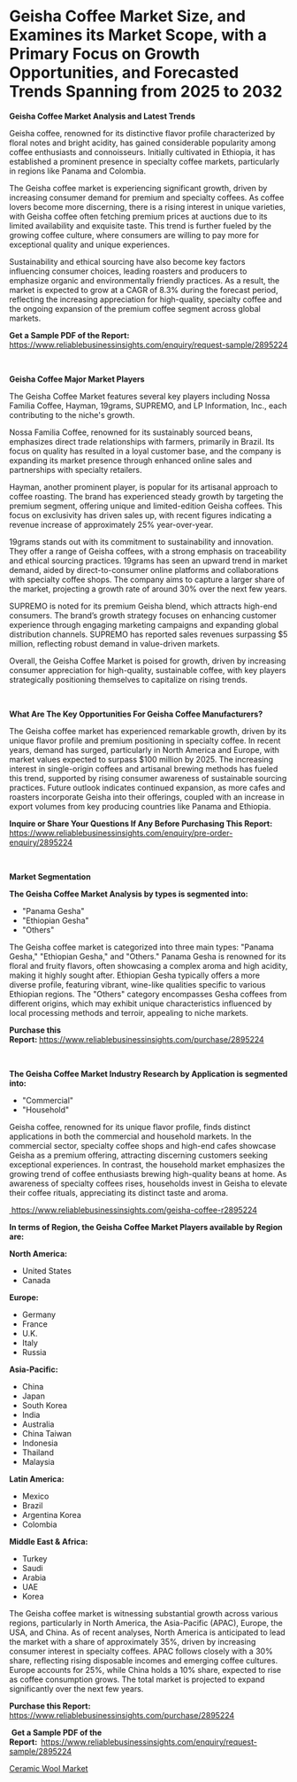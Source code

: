 <p><h1>Geisha Coffee Market Size, and Examines its Market Scope, with a Primary Focus on Growth Opportunities, and Forecasted Trends Spanning from 2025 to 2032</h1></p><p><strong>Geisha Coffee Market Analysis and Latest Trends</strong></p>
<p><p>Geisha coffee, renowned for its distinctive flavor profile characterized by floral notes and bright acidity, has gained considerable popularity among coffee enthusiasts and connoisseurs. Initially cultivated in Ethiopia, it has established a prominent presence in specialty coffee markets, particularly in regions like Panama and Colombia. </p><p>The Geisha coffee market is experiencing significant growth, driven by increasing consumer demand for premium and specialty coffees. As coffee lovers become more discerning, there is a rising interest in unique varieties, with Geisha coffee often fetching premium prices at auctions due to its limited availability and exquisite taste. This trend is further fueled by the growing coffee culture, where consumers are willing to pay more for exceptional quality and unique experiences.</p><p>Sustainability and ethical sourcing have also become key factors influencing consumer choices, leading roasters and producers to emphasize organic and environmentally friendly practices. As a result, the market is expected to grow at a CAGR of 8.3% during the forecast period, reflecting the increasing appreciation for high-quality, specialty coffee and the ongoing expansion of the premium coffee segment across global markets.</p></p>
<p><strong>Get a Sample PDF of the Report:&nbsp;</strong> <a href="https://www.reliablebusinessinsights.com/enquiry/request-sample/2895224?utm_campaign=3278&utm_medium=2&utm_source=Github&utm_content=ia&utm_term=15032025&utm_id=geisha-coffee">https://www.reliablebusinessinsights.com/enquiry/request-sample/2895224</a></p>
<p>&nbsp;</p>
<p><strong>Geisha Coffee Major Market Players</strong></p>
<p><p>The Geisha Coffee Market features several key players including Nossa Familia Coffee, Hayman, 19grams, SUPREMO, and LP Information, Inc., each contributing to the niche's growth.</p><p>Nossa Familia Coffee, renowned for its sustainably sourced beans, emphasizes direct trade relationships with farmers, primarily in Brazil. Its focus on quality has resulted in a loyal customer base, and the company is expanding its market presence through enhanced online sales and partnerships with specialty retailers.</p><p>Hayman, another prominent player, is popular for its artisanal approach to coffee roasting. The brand has experienced steady growth by targeting the premium segment, offering unique and limited-edition Geisha coffees. This focus on exclusivity has driven sales up, with recent figures indicating a revenue increase of approximately 25% year-over-year.</p><p>19grams stands out with its commitment to sustainability and innovation. They offer a range of Geisha coffees, with a strong emphasis on traceability and ethical sourcing practices. 19grams has seen an upward trend in market demand, aided by direct-to-consumer online platforms and collaborations with specialty coffee shops. The company aims to capture a larger share of the market, projecting a growth rate of around 30% over the next few years.</p><p>SUPREMO is noted for its premium Geisha blend, which attracts high-end consumers. The brand’s growth strategy focuses on enhancing customer experience through engaging marketing campaigns and expanding global distribution channels. SUPREMO has reported sales revenues surpassing $5 million, reflecting robust demand in value-driven markets.</p><p>Overall, the Geisha Coffee Market is poised for growth, driven by increasing consumer appreciation for high-quality, sustainable coffee, with key players strategically positioning themselves to capitalize on rising trends.</p></p>
<p>&nbsp;</p>
<p><strong>What Are The Key Opportunities For Geisha Coffee Manufacturers?</strong></p>
<p><p>The Geisha coffee market has experienced remarkable growth, driven by its unique flavor profile and premium positioning in specialty coffee. In recent years, demand has surged, particularly in North America and Europe, with market values expected to surpass $100 million by 2025. The increasing interest in single-origin coffees and artisanal brewing methods has fueled this trend, supported by rising consumer awareness of sustainable sourcing practices. Future outlook indicates continued expansion, as more cafes and roasters incorporate Geisha into their offerings, coupled with an increase in export volumes from key producing countries like Panama and Ethiopia.</p></p>
<p><strong>Inquire or Share Your Questions If Any Before Purchasing This Report:</strong> <a href="https://www.reliablebusinessinsights.com/enquiry/pre-order-enquiry/2895224?utm_campaign=3278&utm_medium=2&utm_source=Github&utm_content=ia&utm_term=15032025&utm_id=geisha-coffee">https://www.reliablebusinessinsights.com/enquiry/pre-order-enquiry/2895224</a></p>
<p>&nbsp;</p>
<p><strong>Market Segmentation</strong></p>
<p><strong>The Geisha Coffee Market Analysis by types is segmented into:</strong></p>
<p><ul><li>"Panama Gesha"</li><li>"Ethiopian Gesha"</li><li>"Others"</li></ul></p>
<p><p>The Geisha coffee market is categorized into three main types: "Panama Gesha," "Ethiopian Gesha," and "Others." Panama Gesha is renowned for its floral and fruity flavors, often showcasing a complex aroma and high acidity, making it highly sought after. Ethiopian Gesha typically offers a more diverse profile, featuring vibrant, wine-like qualities specific to various Ethiopian regions. The "Others" category encompasses Gesha coffees from different origins, which may exhibit unique characteristics influenced by local processing methods and terroir, appealing to niche markets.</p></p>
<p><strong>Purchase this Report:&nbsp;</strong><a href="https://www.reliablebusinessinsights.com/purchase/2895224?utm_campaign=3278&utm_medium=2&utm_source=Github&utm_content=ia&utm_term=15032025&utm_id=geisha-coffee">https://www.reliablebusinessinsights.com/purchase/2895224</a></p>
<p>&nbsp;</p>
<p><strong>The Geisha Coffee Market Industry Research by Application is segmented into:</strong></p>
<p><ul><li>"Commercial"</li><li>"Household"</li></ul></p>
<p><p>Geisha coffee, renowned for its unique flavor profile, finds distinct applications in both the commercial and household markets. In the commercial sector, specialty coffee shops and high-end cafes showcase Geisha as a premium offering, attracting discerning customers seeking exceptional experiences. In contrast, the household market emphasizes the growing trend of coffee enthusiasts brewing high-quality beans at home. As awareness of specialty coffees rises, households invest in Geisha to elevate their coffee rituals, appreciating its distinct taste and aroma.</p></p>
<p><a href="https://www.reliablebusinessinsights.com/geisha-coffee-r2895224?utm_campaign=3278&utm_medium=2&utm_source=Github&utm_content=ia&utm_term=15032025&utm_id=geisha-coffee">&nbsp;https://www.reliablebusinessinsights.com/geisha-coffee-r2895224</a></p>
<p><strong>In terms of Region, the Geisha Coffee Market Players available by Region are:</strong></p>
<p>
    <p> <strong> North America: </strong>
        <ul>
            <li>United States</li>
            <li>Canada</li>
        </ul>
        </p> 
    <p> <strong> Europe: </strong>
        <ul>
            <li>Germany</li>
            <li>France</li>
            <li>U.K.</li>
            <li>Italy</li>
            <li>Russia</li>
        </ul>
        </p> 
    <p> <strong> Asia-Pacific: </strong>
        <ul>
            <li>China</li>
            <li>Japan</li>
            <li>South Korea</li>
            <li>India</li>
            <li>Australia</li>
            <li>China Taiwan</li>
            <li>Indonesia</li>
            <li>Thailand</li>
            <li>Malaysia</li>
        </ul>
        </p> 
    <p> <strong> Latin America: </strong>
        <ul>
            <li>Mexico</li>
            <li>Brazil</li>
            <li>Argentina Korea</li>
            <li>Colombia</li>
        </ul>
        </p> 
    <p> <strong> Middle East & Africa: </strong>
        <ul>
            <li>Turkey</li>
            <li>Saudi</li>
            <li>Arabia</li>
            <li>UAE</li>
            <li>Korea</li>
        </ul>
    </p>
    </p>
<p><p>The Geisha coffee market is witnessing substantial growth across various regions, particularly in North America, the Asia-Pacific (APAC), Europe, the USA, and China. As of recent analyses, North America is anticipated to lead the market with a share of approximately 35%, driven by increasing consumer interest in specialty coffees. APAC follows closely with a 30% share, reflecting rising disposable incomes and emerging coffee cultures. Europe accounts for 25%, while China holds a 10% share, expected to rise as coffee consumption grows. The total market is projected to expand significantly over the next few years.</p></p>
<p><strong>Purchase this Report: </strong><a href="https://www.reliablebusinessinsights.com/purchase/2895224?utm_campaign=3278&utm_medium=2&utm_source=Github&utm_content=ia&utm_term=15032025&utm_id=geisha-coffee">https://www.reliablebusinessinsights.com/purchase/2895224</a></p>
<p>&nbsp;<strong>Get a Sample PDF of the Report:&nbsp;&nbsp;</strong><a href="https://www.reliablebusinessinsights.com/enquiry/request-sample/2895224?utm_campaign=3278&utm_medium=2&utm_source=Github&utm_content=ia&utm_term=15032025&utm_id=geisha-coffee">https://www.reliablebusinessinsights.com/enquiry/request-sample/2895224</a></p>
<p><strong></strong></p>
<p><p><a href="https://github.com/ancsyanagha/Market-Research-Report-List-1/blob/main/ceramic-wool-market.md?utm_campaign=3278&utm_medium=2&utm_source=Github&utm_content=ia&utm_term=15032025&utm_id=geisha-coffee">Ceramic Wool Market</a></p></p>